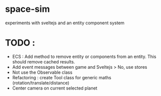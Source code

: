 # space-sim
experiments with sveltejs and an entity component system

# TODO :
- ECS : Add method to remove entity or components from an entity. This should remove cached results.
- Add event messages between game and Sveltejs > No, use stores
- Not use the Observable class
- Refactoring : create Tool class for generic maths (rotation/translate/distance)
- Center camera on current selected planet 
